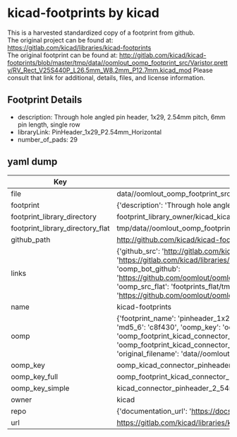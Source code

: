 # kicad-footprints by kicad  
This is a harvested standardized copy of a footprint from github.  
The original project can be found at:  
https://gitlab.com/kicad/libraries/kicad-footprints  
The original footprint can be found at:
http://gitlab.com/kicad/kicad-footprints/blob/master/tmp/data//oomlout_oomp_footprint_src/Varistor.pretty/RV_Rect_V25S440P_L26.5mm_W8.2mm_P12.7mm.kicad_mod
Please consult that link for additional, details, files, and license information.  
## Footprint Details
* description: Through hole angled pin header, 1x29, 2.54mm pitch, 6mm pin length, single row  
* libraryLink: PinHeader_1x29_P2.54mm_Horizontal  
* number_of_pads: 29  
## yaml dump  
| Key | Value |  
| --- | --- |  
| file | data//oomlout_oomp_footprint_src/kicad-footprints/Connector_PinHeader_2.54mm.pretty/PinHeader_1x29_P2.54mm_Horizontal.kicad_mod |  
| footprint | {'description': 'Through hole angled pin header, 1x29, 2.54mm pitch, 6mm pin length, single row', 'libraryLink': 'PinHeader_1x29_P2.54mm_Horizontal', 'number_of_pads': 29} |  
| footprint_library_directory | footprint_library_owner/kicad_kicad-footprints/ |  
| footprint_library_directory_flat | tmp/data//oomlout_oomp_footprint_src/footprints_flat/kicad_connector_pinheader_2_54mm_pinheader_1x29_p2_54mm_horizontal/working |  
| github_path | http://github.com/kicad/kicad-footprints/blob/master/tmp/data//oomlout_oomp_footprint_src/Connector_PinHeader_2.54mm.pretty/PinHeader_1x29_P2.54mm_Horizontal.kicad_mod |  
| links | {'github_src': 'http://gitlab.com/kicad/kicad-footprints/blob/master/tmp/data//oomlout_oomp_footprint_src/Varistor.pretty/RV_Rect_V25S440P_L26.5mm_W8.2mm_P12.7mm.kicad_mod', 'github_src_repo': 'https://gitlab.com/kicad/libraries/kicad-footprints', 'oomp_bot': 'tmp/data//oomlout_oomp_footprint_src/footprints/kicad_connector_pinheader_2_54mm_pinheader_1x29_p2_54mm_horizontal/working', 'oomp_bot_github': 'https://github.com/oomlout/oomlout_oomp_footprint_bot/tree/main/tmp/data//oomlout_oomp_footprint_src/footprints/kicad_connector_pinheader_2_54mm_pinheader_1x29_p2_54mm_horizontal/working', 'oomp_src_flat': 'footprints_flat/tmp/data//oomlout_oomp_footprint_src/footprints_flat/kicad_connector_pinheader_2_54mm_pinheader_1x29_p2_54mm_horizontal/working', 'oomp_src_flat_github': 'https://github.com/oomlout/oomlout_oomp_footprint_src/tree/main/tmp/data//oomlout_oomp_footprint_src/footprints_flat/kicad_connector_pinheader_2_54mm_pinheader_1x29_p2_54mm_horizontal/working'} |  
| name | kicad-footprints |  
| oomp | {'footprint_name': 'pinheader_1x29_p2_54mm_horizontal', 'library_name': 'connector_pinheader_2_54mm', 'md5': 'c8f4300ed5d06476f3e9acd413094804', 'md5_10': 'c8f4300ed5', 'md5_5': 'c8f43', 'md5_6': 'c8f430', 'oomp_key': 'oomp_kicad_connector_pinheader_2_54mm_pinheader_1x29_p2_54mm_horizontal', 'oomp_key_extra': 'oomp_footprint_kicad_connector_pinheader_2_54mm_pinheader_1x29_p2_54mm_horizontal', 'oomp_key_full': 'oomp_footprint_kicad_connector_pinheader_2_54mm_pinheader_1x29_p2_54mm_horizontal_c8f430', 'oomp_key_simple': 'kicad_connector_pinheader_2_54mm_pinheader_1x29_p2_54mm_horizontal', 'original_filename': 'data//oomlout_oomp_footprint_src/kicad-footprints/Connector_PinHeader_2.54mm.pretty/PinHeader_1x29_P2.54mm_Horizontal.kicad_mod', 'owner_name': 'kicad'} |  
| oomp_key | oomp_kicad_connector_pinheader_2_54mm_pinheader_1x29_p2_54mm_horizontal |  
| oomp_key_full | oomp_footprint_kicad_connector_pinheader_2_54mm_pinheader_1x29_p2_54mm_horizontal |  
| oomp_key_simple | kicad_connector_pinheader_2_54mm_pinheader_1x29_p2_54mm_horizontal |  
| owner | kicad |  
| repo | {'documentation_url': 'https://docs.github.com/rest/repos/repos#get-a-repository', 'message': 'Not Found'} |  
| url | https://gitlab.com/kicad/libraries/kicad-footprints |  

